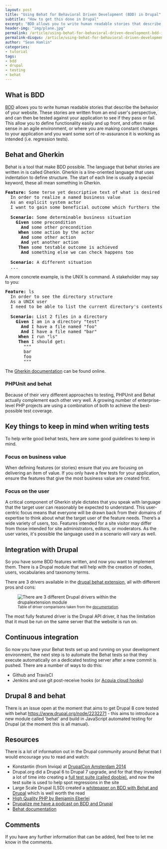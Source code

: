 ```yaml
---
layout: post
title: "Using Behat for Behavioral Driven Development (BDD) in Drupal"
subtitle: "How to get this done in Drupal"
excerpt: "BDD allows you to write human readable stories that describe the behavior of your website."
header-img: "img/plane.jpg"
permalink: /article/using-behat-for-behavioral-driven-development-bdd-in-drupal/
permalink-disqus: /article/using-behat-for-behavioral-driven-development-bdd-in-drupal
author: "Sean Hamlin"
categories:
- tutorial
tags:
- bdd
- drupal
- testing
- behat
---
```


## What is BDD

<abbr title="Behavior Driven Development">BDD</abbr> allows you to write human readable stories that describe the behavior of your website. These stories are written from an end user's perspective, and can then be tested against your application to see if they pass or fail. This allow you to define functionality easily and up front, and often make sense in an agile environment, or where you are making constant changes to your application and you want some sort of re-assurance it is working as intended (i.e. regression tests).

## Behat and Gherkin 

Behat is a tool that make BDD possible. The language that behat stories are written in is called Gherkin. Gherkin is a line-oriented language that uses indentation to define structure. The start of each line is usually a special keyword, these all mean something in Gherkin.

<pre>
<strong>Feature:</strong> Some terse yet descriptive text of what is desired
  In order to realize a named business value
  As an explicit system actor
  I want to gain some beneficial outcome which furthers the goal

  <strong>Scenario:</strong> Some determinable business situation
    <strong>Given</strong> some precondition
      <strong>And</strong> some other precondition
     <strong>When</strong> some action by the actor
      <strong>And</strong> some other action
      <strong>And</strong> yet another action
     <strong>Then</strong> some testable outcome is achieved
      <strong>And</strong> something else we can check happens too

  <strong>Scenario:</strong> A different situation
  ...
</pre>

A more concrete example, is the UNIX ls command. A stakeholder may say to you:

<pre>
<strong>Feature:</strong> ls
  In order to see the directory structure
  As a UNIX user
  I need to be able to list the current directory's contents

  <strong>Scenario:</strong> List 2 files in a directory
    <strong>Given</strong> I am in a directory "test"
      <strong>And</strong> I have a file named "foo"
      <strong>And</strong> I have a file named "bar"
     <strong>When</strong> I run "ls"
     <strong>Then</strong> I should get:
       """
       bar
       foo
       """
</pre>

The [Gherkin documentation](http://behat.readthedocs.org/en/v2.5/guides/1.gherkin.html) can be found online.

### PHPUnit and behat

Because of their very different approaches to testing, PHPUnit and Behat actually complement each other very well. A growing number of enterprise-level PHP projects are using a combination of both to achieve the best-possible test coverage.

## Key things to keep in mind when writing tests

To help write good behat tests, here are some good guidelines to keep in mind.

### Focus on business value

When defining features (or stories) ensure that you are focusing on delivering an item of value. If you only have a few tests for your application, ensure the features that give the most business value are created first.
 
### Focus on the user

A critical component of Gherkin style dictates that you speak with language that the target user can reasonably be expected to understand. This user-centric focus means that everyone will be drawn back from their domains of expertise to think about what the target user of the feature needs. There’s a wide variety of users, too. Features intended for a site visitor may differ from those intended for site administrators, editors, or moderators. As the user varies, it's possible the language used in a scenario will vary as well.

## Integration with Drupal

So you have some BDD features written, and now you want to implement them. There is a Drupal module that will help with the creation of nodes, users, vocabularies and taxonomy terms.

There are 3 drivers available in the [drupal behat extension](https://www.drupal.org/project/drupalextension), all with different pros and cons:

<figure>
  <img src="{{ site.url }}/img/behat/api.png" alt="There are 3 different Drupal drivers within the drupalextension module" class="img-responsive img-thumbnail" />
  <figcaption><small>Table of driver comparisons taken from the <a href="https://behat-drupal-extension.readthedocs.org/en/3.0/drivers.html">documentation</a>.</small></figcaption>
</figure>

The most fully featured driver is the Drupal API driver, it has the limitation that it must be run on the same server that the website is run on.

## Continuous integration

So now you have your Behat tests set up and running on your development environment, the next step is to automate the Behat tests so that they execute automatically on a dedicated testing server after a new commit is pushed. There are a number of ways to do this:

* Github and TravisCI
* Jenkins and use git post-receive hooks (or [Acquia cloud hooks](https://github.com/acquia/cloud-hooks))

## Drupal 8 and behat

There is an issue open at the moment that aims to get Drupal 8 core tested with behat https://www.drupal.org/node/2232271 - this aims to introduce a new module called 'behat' and build in JavaScript automated testing for Drupal (at the moment this is all manual).

## Resources

There is a lot of information out in the Drupal community around Behat that I would encourage you to read and watch:

* Konstantin (from Inviqa) at [DrupalCon Amsterdam 2014](https://amsterdam2014.drupal.org/session/doing-behaviour-driven-development-behat)
* Drupal.org did a Drupal 6 to Drupal 7 upgrade, and for that they invested a lot of time into creating a [full test suite (called doobie)](https://www.drupal.org/project/doobie), and now the test suite is used to help spot regressions in the site
* Large Scale Drupal (LSD) created a [whitepaper on BDD with Behat and Drupal](http://drupalwatchdog.com/system/files/Behavior-Driven%20Development%20LSD%20Guide.pdf) which is well worth the read 
* [High Quality PHP by Benjamin Eberlei](https://www.acquia.com/blog/high-quality-php-benjamin-eberlei)
* [Drupalize me have a podcast on BDD and Drupal](https://www.lullabot.com/blog/podcasts/drupalizeme-podcast/21-bdd-behat-and-drupal)
* [Behat documentation](http://behat.readthedocs.org/en/v2.5/quick_intro.html)

## Comments

If you have any further information that can be added, feel free to let me know in the comments.
